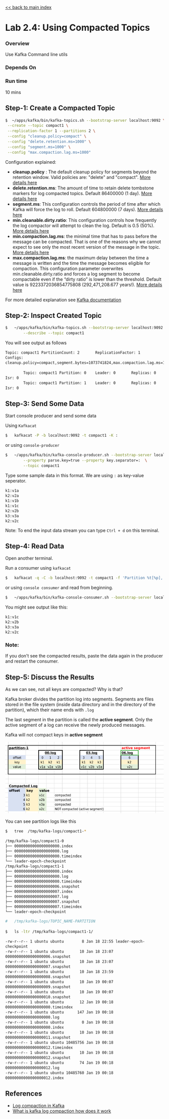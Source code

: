<link rel='stylesheet' href='../assets/css/main.css'/>

[<< back to main index](../README.md)

# Lab 2.4: Using Compacted Topics

### Overview

Use Kafka Command line utils

### Depends On

### Run time

10 mins

## Step-1: Create a Compacted Topic

```bash
$  ~/apps/kafka/bin/kafka-topics.sh --bootstrap-server localhost:9092 \
 --create --topic compact1 \
 --replication-factor 1 --partitions 2 \
 --config "cleanup.policy=compact" \
 --config "delete.retention.ms=1000" \
 --config "segment.ms=1000" \
 --config "max.compaction.lag.ms=1000"
```

Configuration explained:

* **cleanup.policy** : The default cleanup policy for segments beyond the retention window.  Valid policies are: "delete" and "compact".  [More details here](https://kafka.apache.org/documentation/#topicconfigs_cleanup.policy)
* **delete.retention.ms**: The amount of time to retain delete tombstone markers for log compacted topics.  Default 86400000 (1 day).  [More details here](https://kafka.apache.org/documentation/#topicconfigs_delete.retention.ms)
* **segment.ms**: This configuration controls the period of time after which Kafka will force the log to roll.  Default 604800000 (7 days). [More details here](https://kafka.apache.org/documentation/#topicconfigs_segment.ms)
* **min.cleanable.dirty.ratio**:  This configuration controls how frequently the log compactor will attempt to clean the log. Default is 0.5 (50%).  [More details here](https://kafka.apache.org/documentation/#topicconfigs_min.cleanable.dirty.ratio)
* **min.compaction.lag.ms**: the minimal time that has to pass before the message can be compacted. That is one of the reasons why we cannot expect to see only the most recent version of the message in the topic. [More details here](https://kafka.apache.org/documentation/#topicconfigs_min.compaction.lag.ms)
* **max.compaction.lag.ms**: the maximum delay between the time a message is written and the time the message becomes eligible for compaction. This configuration parameter overwrites min.cleanable.dirty.ratio and forces a log segment to become compactable even if the “dirty ratio” is lower than the threshold.  Default value is 9223372036854775808 (292,471,208.677 years!).  [More details here](https://kafka.apache.org/documentation/#topicconfigs_max.compaction.lag.ms)

For more detailed explanation see [Kafka documentation](https://kafka.apache.org/documentation/)

## Step-2: Inspect Created Topic

```bash
$   ~/apps/kafka/bin/kafka-topics.sh --bootstrap-server localhost:9092  \
        --describe --topic compact1
```

You will see output as follows

```console
Topic: compact1 PartitionCount: 2       ReplicationFactor: 1    Configs: cleanup.policy=compact,segment.bytes=1073741824,max.compaction.lag.ms=1000,delete.retention.ms=100,segment.ms=100

        Topic: compact1 Partition: 0    Leader: 0       Replicas: 0     Isr: 0
        Topic: compact1 Partition: 1    Leader: 0       Replicas: 0     Isr: 0
```

## Step-3: Send Some Data

Start console producer and send some data

Using `Kafkacat`

```bash
$   kafkacat -P -b localhost:9092 -t compact1 -K :
```

or using `console-producer`

```bash
$   ~/apps/kafka/bin/kafka-console-producer.sh --bootstrap-server localhost:9092 \
        --property parse.key=true --property key.separator=:  \
        --topic compact1
```

Type some sample data in this format.  We are using `:` as key-value seperator.

```console
k1:v1a
k2:v2a
k1:v1b
k1:v1c
k2:v2b
k3:v3a
k2:v2c
```

Note: To end the input data stream you can type `Ctrl + d` on this terminal.

## Step-4: Read Data

Open another terminal.

Run a consumer using `kafkacat`

```bash
$   kafkacat -q -C -b localhost:9092 -t compact1 -f 'Partition %t[%p], offset: %o, key: %k, value: %s\n'
```

or using `console consumer` and read from beginning.

```bash
$   ~/apps/kafka/bin/kafka-console-consumer.sh --bootstrap-server localhost:9092 --property  print.key=true --property key.separator=: --from-beginning  --topic compact1
```

You might see output like this:

```console
k1:v1c
k2:v2b
k3:v3a
k2:v2c
```

### Note:

If you don't see the compacted results, paste the data again in the producer and restart the consumer.

## Step-5: Discuss the Results

As we can see, not all keys are compacted?  Why is that?

Kafka broker divides the partition log into segments.  Segments are files stored in the file system (inside data directory and in the directory of the partition), which their name ends with `.log`

The last segment in the partition is called the **active segment**. Only the active segment of a log can receive the newly produced messages.

Kafka will not compact keys in **active segment**

![](../assets/images/log-compaction-3.png)

You can see partition logs like this

```bash
$   tree  /tmp/kafka-logs/compact1-*
```

```console
/tmp/kafka-logs/compact1-0
├── 00000000000000000000.index
├── 00000000000000000000.log
├── 00000000000000000000.timeindex
└── leader-epoch-checkpoint
/tmp/kafka-logs/compact1-1
├── 00000000000000000000.index
├── 00000000000000000000.log
├── 00000000000000000000.timeindex
├── 00000000000000000006.snapshot
├── 00000000000000000007.index
├── 00000000000000000007.log
├── 00000000000000000007.snapshot
├── 00000000000000000007.timeindex
└── leader-epoch-checkpoint
```

```bash
#   /tmp/kafka-logs/TOPIC_NAME-PARTITION

$   ls -ltr /tmp/kafka-logs/compact1-1/
```

```console
-rw-r--r-- 1 ubuntu ubuntu        8 Jan 18 22:55 leader-epoch-checkpoint
-rw-r--r-- 1 ubuntu ubuntu       10 Jan 18 23:07 00000000000000000006.snapshot
-rw-r--r-- 1 ubuntu ubuntu       10 Jan 18 23:07 00000000000000000007.snapshot
-rw-r--r-- 1 ubuntu ubuntu       10 Jan 18 23:59 00000000000000000008.snapshot
-rw-r--r-- 1 ubuntu ubuntu       10 Jan 19 00:07 00000000000000000009.snapshot
-rw-r--r-- 1 ubuntu ubuntu       10 Jan 19 00:07 00000000000000000010.snapshot
-rw-r--r-- 1 ubuntu ubuntu       12 Jan 19 00:18 00000000000000000000.timeindex
-rw-r--r-- 1 ubuntu ubuntu      147 Jan 19 00:18 00000000000000000000.log
-rw-r--r-- 1 ubuntu ubuntu        0 Jan 19 00:18 00000000000000000000.index
-rw-r--r-- 1 ubuntu ubuntu       10 Jan 19 00:18 00000000000000000011.snapshot
-rw-r--r-- 1 ubuntu ubuntu 10485756 Jan 19 00:18 00000000000000000012.timeindex
-rw-r--r-- 1 ubuntu ubuntu       10 Jan 19 00:18 00000000000000000012.snapshot
-rw-r--r-- 1 ubuntu ubuntu       74 Jan 19 00:18 00000000000000000012.log
-rw-r--r-- 1 ubuntu ubuntu 10485760 Jan 19 00:18 00000000000000000012.index
```

## References

* [Log compaction in Kafka](https://towardsdatascience.com/log-compacted-topics-in-apache-kafka-b1aa1e4665a7)
* [What is kafka log compaction how does it work](https://www.mikulskibartosz.name/what-is-kafka-log-compaction-how-does-it-work/)


